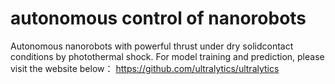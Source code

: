 # autonomous control of nanorobots
Autonomous nanorobots with powerful thrust under dry solidcontact conditions by photothermal shock.
For model training and prediction, please visit the website below：
https://github.com/ultralytics/ultralytics
